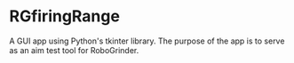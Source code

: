 # RGfiringRange
A GUI app using Python's tkinter library. The purpose of the app is to serve as an aim test tool for RoboGrinder. 
